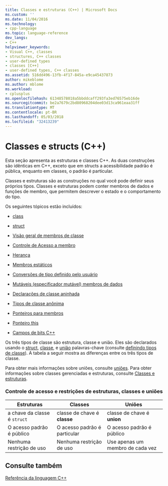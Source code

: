 ```yaml
---
title: Classes e estruturas (C++) | Microsoft Docs
ms.custom: ''
ms.date: 11/04/2016
ms.technology:
- cpp-language
ms.topic: language-reference
dev_langs:
- C++
helpviewer_keywords:
- Visual C++, classes
- structures, C++ classes
- user-defined types
- classes [C++]
- user-defined types, C++ classes
ms.assetid: 516dd496-13fb-4f17-845a-e9ca45437873
author: mikeblome
ms.author: mblome
ms.workload:
- cplusplus
ms.openlocfilehash: 61348578018a5bbddcaff293fa3ed76575eb16de
ms.sourcegitcommit: be2a7679c2bd80968204dee03d13ca961eaa31ff
ms.translationtype: MT
ms.contentlocale: pt-BR
ms.lasthandoff: 05/03/2018
ms.locfileid: "32413239"
---
```

# <a name="classes-and-structs-c"></a>Classes e structs (C++)
Esta seção apresenta as estruturas e classes C++. As duas construções são idênticas em C++, exceto que em structs a acessibilidade padrão é pública, enquanto em classes, o padrão é particular.  
  
 Classes e estruturas são as construções no qual você pode definir seus próprios tipos. Classes e estruturas podem conter membros de dados e funções de membro, que permitem descrever o estado e o comportamento do tipo.  
  
 Os seguintes tópicos estão incluídos:  
  
-   [class](../cpp/class-cpp.md)  
  
-   [struct](../cpp/struct-cpp.md)  
  
-   [Visão geral de membros de classe](../cpp/class-member-overview.md)  
  
-   [Controle de Acesso a membro](../cpp/member-access-control-cpp.md)  
  
-   [Herança](../cpp/inheritance-cpp.md)  
  
-   [Membros estáticos](../cpp/static-members-cpp.md)  
  
-   [Conversões de tipo definido pelo usuário](../cpp/user-defined-type-conversions-cpp.md)  
  
-   [Mutáveis (especificador mutável) membros de dados](../cpp/mutable-data-members-cpp.md)  
  
-   [Declarações de classe aninhada](../cpp/nested-class-declarations.md)  
  
-   [Tipos de classe anônima](../cpp/anonymous-class-types.md)  
  
-   [Ponteiros para membros](../cpp/pointers-to-members.md)  
  
-   [Ponteiro this](../cpp/this-pointer.md)  
  
-   [Campos de bits C++](../cpp/cpp-bit-fields.md)  
  
 Os três tipos de classe são estrutura, classe e união. Eles são declarados usando o [struct](../cpp/struct-cpp.md), [classe](../cpp/class-cpp.md), e [união](../cpp/unions.md) palavras-chave (consulte [definindo tipos de classe](http://msdn.microsoft.com/en-us/e8c65425-0f3a-4dca-afc2-418c3b1e57da)). A tabela a seguir mostra as diferenças entre os três tipos de classe.  
  
 Para obter mais informações sobre uniões, consulte [uniões](../cpp/unions.md). Para obter informações sobre classes gerenciadas e estruturas, consulte [Classes e estruturas](../windows/classes-and-structs-cpp-component-extensions.md).  
  
### <a name="access-control-and-constraints-of-structures-classes-and-unions"></a>Controle de acesso e restrições de estruturas, classes e uniões  
  
|Estruturas|Classes|Uniões|  
|----------------|-------------|------------|  
|a chave da classe é `struct`|classe de chave é **classe**|classe de chave é **union**|  
|O acesso padrão é público|O acesso padrão é particular|O acesso padrão é público|  
|Nenhuma restrição de uso|Nenhuma restrição de uso|Use apenas um membro de cada vez|  
  
## <a name="see-also"></a>Consulte também  
 [Referência da linguagem C++](../cpp/cpp-language-reference.md)